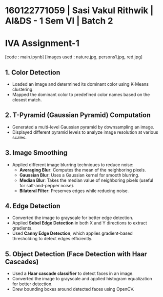# 160122771059 | Sasi Vakul Rithwik | AI&DS - 1 Sem VI | Batch 2
# IVA Assignment-1
[code : main.ipynb]
[images used : nature.jpg, persons1.jpg, red.jpg]

## 1. Color Detection
- Loaded an image and determined its dominant color using K-Means clustering.
- Mapped the dominant color to predefined color names based on the closest match.

## 2. T-Pyramid (Gaussian Pyramid) Computation
- Generated a multi-level Gaussian pyramid by downsampling an image.
- Displayed different pyramid levels to analyze image resolution at various scales.

## 3. Image Smoothing
- Applied different image blurring techniques to reduce noise:
  - **Averaging Blur**: Computes the mean of the neighboring pixels.
  - **Gaussian Blur**: Uses a Gaussian kernel for smooth blurring.
  - **Median Blur**: Takes the median value of neighboring pixels (useful for salt-and-pepper noise).
  - **Bilateral Filter**: Preserves edges while reducing noise.

## 4. Edge Detection
- Converted the image to grayscale for better edge detection.
- Applied **Sobel Edge Detection** in both X and Y directions to extract gradients.
- Used **Canny Edge Detection**, which applies gradient-based thresholding to detect edges efficiently.

## 5. Object Detection (Face Detection with Haar Cascades)
- Used a **Haar cascade classifier** to detect faces in an image.
- Converted the image to grayscale and applied histogram equalization for better detection.
- Drew bounding boxes around detected faces using OpenCV.

